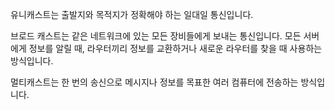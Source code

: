 유니캐스트는 출발지와 목적지가 정확해야 하는 일대일 통신입니다.

브로드 캐스트는 같은 네트워크에 있는 모든 장비들에게 보내는 통신입니다.
모든 서버에게 정보를 알릴 때, 라우터끼리 정보를 교환하거나 새로운 라우터를 찾을 때 사용하는 방식입니다.

멀티캐스트는 한 번의 송신으로 메시지나 정보를 목표한 여러 컴퓨터에 전송하는 방식입니다.
